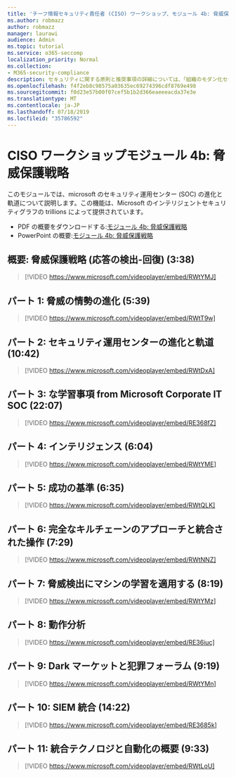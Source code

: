 ```yaml
---
title: 'チーフ情報セキュリティ責任者 (CISO) ワークショップ、モジュール 4b: 脅威保護戦略'
ms.author: robmazz
author: robmazz
manager: laurawi
audience: Admin
ms.topic: tutorial
ms.service: o365-seccomp
localization_priority: Normal
ms.collection:
- M365-security-compliance
description: セキュリティに関する原則と推奨事項の詳細については、「組織のモダン化セキュリティ」を参照してください。
ms.openlocfilehash: f4f2eb8c98575a03635ec69274396cdf8769e498
ms.sourcegitcommit: f0d23e57b00f07cef5b1b2d366eaeeeacda37e3e
ms.translationtype: MT
ms.contentlocale: ja-JP
ms.lasthandoff: 07/18/2019
ms.locfileid: "35786592"
---
```

# <a name="ciso-workshop-module-4b-threat-protection-strategy"></a>CISO ワークショップモジュール 4b: 脅威保護戦略 

このモジュールでは、microsoft のセキュリティ運用センター (SOC) の進化と軌道について説明します。この機能は、Microsoft のインテリジェントセキュリティグラフの trillions によって提供されています。

- PDF の概要をダウンロードする:[モジュール 4b: 脅威保護戦略](media/ciso-workshop-4b-threat-protection-strategy.pdf)
- PowerPoint の概要:[モジュール 4b: 脅威保護戦略](https://docs.microsoft.com/office365/securitycompliance/media/ciso-workshop-4b-threat-protection-strategy.pptx)

## <a name="introduction-threat-protection-strategy-detect-respond-recover-338"></a>概要: 脅威保護戦略 (応答の検出-回復) (3:38)

> [!VIDEO https://www.microsoft.com/videoplayer/embed/RWtYMJ]

## <a name="part-1-evolution-of-threat-landscape-539"></a>パート 1: 脅威の情勢の進化 (5:39)

> [!VIDEO https://www.microsoft.com/videoplayer/embed/RWtT9w]

## <a name="part-2-evolution-and-trajectory-of-security-operations-centers-1042"></a>パート 2: セキュリティ運用センターの進化と軌道 (10:42)

> [!VIDEO https://www.microsoft.com/videoplayer/embed/RWtDxA]

## <a name="part-3-learnings-from-microsoft-corporate-it-soc-2207"></a>パート 3: な学習事項 from Microsoft Corporate IT SOC (22:07)

> [!VIDEO https://www.microsoft.com/videoplayer/embed/RE368fZ]

## <a name="part-4-intelligence-604"></a>パート 4: インテリジェンス (6:04)

> [!VIDEO https://www.microsoft.com/videoplayer/embed/RWtYME]

## <a name="part-5-success-criteria-635"></a>パート 5: 成功の基準 (6:35)

> [!VIDEO https://www.microsoft.com/videoplayer/embed/RWtQLK]

## <a name="part-6-full-kill-chain-approach-and-integrated-operations-729"></a>パート 6: 完全なキルチェーンのアプローチと統合された操作 (7:29)

> [!VIDEO https://www.microsoft.com/videoplayer/embed/RWtNNZ]

## <a name="part-7-applying-machine-learning-to-threat-detection-819"></a>パート 7: 脅威検出にマシンの学習を適用する (8:19)

> [!VIDEO https://www.microsoft.com/videoplayer/embed/RWtYMz]

## <a name="part-8-behavior-analytics"></a>パート 8: 動作分析

> [!VIDEO https://www.microsoft.com/videoplayer/embed/RE36iuc]

## <a name="part-9-dark-markets-and-criminal-forums-919"></a>パート 9: Dark マーケットと犯罪フォーラム (9:19)

> [!VIDEO https://www.microsoft.com/videoplayer/embed/RWtYMn]

## <a name="part-10-siem-integration-1422"></a>パート 10: SIEM 統合 (14:22)

> [!VIDEO https://www.microsoft.com/videoplayer/embed/RE3685k]

## <a name="part-11-summary-of-integrated-technology-and-automation-933"></a>パート 11: 統合テクノロジと自動化の概要 (9:33)

> [!VIDEO https://www.microsoft.com/videoplayer/embed/RWtLoU]